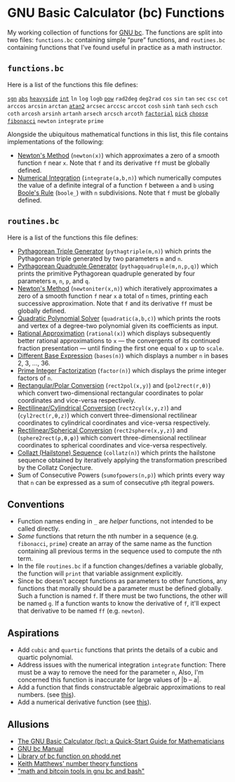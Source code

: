 # GNU Basic Calculator (bc) Functions

My working collection of functions for 
[GNU bc](https://www.gnu.org/software/bc/).
The functions are split into two files:
`functions.bc` containing simple “pure” functions, 
and `routines.bc` containing functions 
that I’ve found useful in practice as a math instructor.

## `functions.bc`

Here is a list of the functions this file defines:

[`sgn`](https://en.wikipedia.org/wiki/Sign_function)
[`abs`](https://en.wikipedia.org/wiki/Absolute_value)
[`heavyside`](https://en.wikipedia.org/wiki/Heaviside_step_function)
[`int`](https://en.wikipedia.org/wiki/Truncation)
`ln`
`log`
`logb`
[`pow`](https://en.wikipedia.org/wiki/Exponentiation)
`rad2deg`
`deg2rad`
`cos`
`sin`
`tan`
`sec`
`csc`
`cot`
`arccos`
`arcsin`
`arctan`
[`atan2`](https://en.wikipedia.org/wiki/Atan2)
`arcsec`
`arccsc`
`arccot`
`cosh`
`sinh`
`tanh`
`sech`
`csch`
`coth`
`arcosh`
`arsinh`
`artanh`
`arsech`
`arcsch`
`arcoth`
[`factorial`](https://en.wikipedia.org/wiki/Factorial)
[`pick`](https://en.wikipedia.org/wiki/Permutation)
[`choose`](https://en.wikipedia.org/wiki/Combination)
[`fibonacci`](https://en.wikipedia.org/wiki/Fibonacci_sequence)
`newton`
`integrate`
`prime`

Alongside the ubiquitous mathematical functions in this list,
this file contains implementations of the following:

  - [Newton's Method](https://en.wikipedia.org/wiki/Newton's_method)
    (`newton(x)`)
    which approximates a zero of a smooth function `f` near `x`.
    Note that `f` and its derivative `ff` must be globally defined.
  - [Numerical Integration](https://en.wikipedia.org/wiki/Boole%27s_rule)
    (`integrate(a,b,n)`)
    which numerically computes the value of a definite integral 
    of a function `f` between `a` and `b` using 
    [Boole's Rule](https://en.wikipedia.org/wiki/Boole's_rule) (`boole_`)
    with `n` subdivisions.
    Note that `f` must be globally defined.

## `routines.bc`

Here is a list of the functions this file defines:

  - [Pythagorean Triple Generator](https://en.wikipedia.org/wiki/Pythagorean_triple#Generating_a_triple)
    (`pythagtriple(m,n)`)
    which prints the Pythagorean triple 
    generated by two parameters `m` and `n`.
  - [Pythagorean Quadruple Generator](ihttps://en.wikipedia.org/wiki/Pythagorean_quadruple#Parametrization_of_primitive_quadruples)
    (`pythagquadruple(m,n,p,q)`)
    which prints the primitive Pythagorean quadruple 
    generated by four parameters `m`, `n`, `p`, and `q`.
  - [Newton's Method](https://en.wikipedia.org/wiki/Newton's_method)
    (`newtoniter(x,n)`)
    which iteratively approximates a zero 
    of a smooth function `f` near `x` a total of `n` times,
    printing each successive approximation.
    Note that `f` and its derivative `ff` must be globally defined.
  - [Quadratic Polynomial Solver](https://en.wikipedia.org/wiki/Quadratic_equation)
    (`quadratic(a,b,c)`)
    which prints the roots and vertex of a degree-two polynomial
    given its coefficients as input.
  - [Rational Approximation](https://en.wikipedia.org/wiki/Continued_fraction#Infinite_continued_fractions_and_convergents) 
    (`rational(x)`)
    which displays subsequently better rational approximations to `x` —
    the convergents of its continued fraction presentation —
    until finding the first one equal to `x` up to `scale`.
  - [Different Base Expression](https://en.wikipedia.org/wiki/Radix) 
    (`bases(n)`)
    which displays a number `n` in bases 2, 3, …, 36.
  - [Prime Integer Factorization](https://en.wikipedia.org/wiki/Integer_factorization) 
    (`factor(n)`)
    which displays the prime integer factors of `n`.
  - [Rectangular/Polar Conversion](https://en.wikipedia.org/wiki/Polar_coordinate_system) 
    (`rect2pol(x,y)`) and (`pol2rect(r,θ)`)
    which convert two-dimensional rectangular coordinates 
    to polar coordinates and vice-versa respectively.
  - [Rectilinear/Cylindrical Conversion](https://en.wikipedia.org/wiki/Cylindrical_coordinate_system) 
    (`rect2cyl(x,y,z)`) and (`cyl2rect(r,θ,z)`)
    which convert three-dimensional rectilinear coordinates 
    to cylindrical coordinates and vice-versa respectively.
  - [Rectilinear/Spherical Conversion](https://en.wikipedia.org/wiki/Spherical_coordinate_system) 
    (`rect2sphere(x,y,z)`) and (`sphere2rect(ρ,θ,φ)`)
    which convert three-dimensional rectilinear coordinates 
    to spherical coordinates and vice-versa respectively.
  - [Collazt (Hailstone) Sequence](https://en.wikipedia.org/wiki/Collatz_conjecture) 
    (`collatz(n)`)
    which prints the hailstone sequence obtained
    by iteratively applying the transformation prescribed by the Collatz Conjecture.
  - Sum of Consecutive Powers
    (`sumofpowers(n,p)`)
    which prints every way that `n` can be expressed as a sum
    of consecutive `p`th itegral powers.

## Conventions

  - Function names ending in `_` are *helper* functions,
    not intended to be called directly.
  - _Some_ functions that return the nth number in a sequence
    (e.g. `fibonacci`,  `prime`) create an array of the same name as the function
    containing all previous terms in the sequence used to compute the nth term.
  - In the file `routines.bc` if a function changes/defines a variable globally, 
    the function will `print` that variable assignment explicitly.
  - Since bc doesn't accept functions as parameters to other functions,
    any functions that morally should be a parameter must be defined globally.
    Such a function is named `f`. If there must be two functions,
    the other will be named `g`. If a function wants to know the derivative of `f`,
    it'll expect that derivative to be named `ff` (e.g. `newton`).

## Aspirations

  - Add `cubic` and `quartic` functions
    that prints the details of a cubic and quartic polynomial.
  - Address issues with the numerical integration `integrate` function:
    There must be a way to remove the need for the parameter `n`,
    Also, I'm concerned this function is inaccurate for large values of |b – a|.
  - Add a function that finds constructable algebraic approximations to real numbers. (see [this](https://mathoverflow.net/q/2861/64073)).
  - Add a numerical derivative function (see [this](https://en.wikipedia.org/wiki/Five-point_stencil)).

## Allusions

  - [The GNU Basic Calculator (bc): a Quick-Start Guide for Mathematicians](https://org.coloradomesa.edu/~mapierce2/bc)
  - [GNU bc Manual](https://www.gnu.org/software/bc/manual/html_mono/bc.html)
  - [Library of bc function on phodd.net](http://phodd.net/gnu-bc/)
  - [Keith Matthews' number theory functions](http://www.numbertheory.org/gnubc/gnubc.html)
  - ["math and bitcoin tools in gnu bc and bash"](https://github.com/fivepiece/btc-bash-ng)

